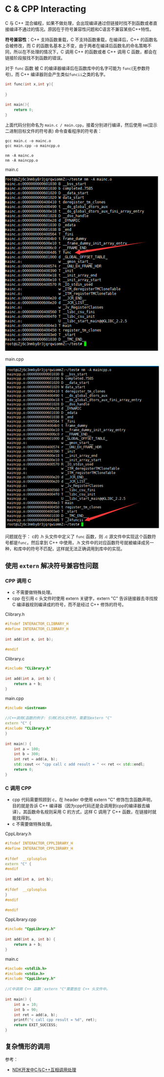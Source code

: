 # C & CPP Interacting

C 与 C++ 混合编程，如果不做处理，会出现编译通过但链接时找不到函数或者直接编译不通过的情况。原因在于符号兼容性问题和C语言不兼容某些C++特性。

**符号兼容性**：C++ 支持函数重载，C 不支持函数重载，在编译后，C++ 的函数名会被修改，而 C 的函数名基本上不变，由于两者在编译后函数名的命名策略不同，所以在不处理的情况下，C 调用 C++ 的函数或者 C++ 调用 C 函数，都会在链接阶段报找不到函数的错误。

对于 `func` 函数 被 C 的编译器编译后在函数库中的名字可能为 `func`(无参数符号)，而 C++ 编译器则会产生类似`funcii`之类的名字。

```c
int func(int x,int y){

}

int main(){
    return 0;
}
```

上面代码分别命名为 `main.c / main.cpp`，接着分别进行编译，然后使用 `nm`(显示二进制目标文件的符号表) 命令查看程序的符号表：

```shell
gcc main.c -o mainc.o
gcc main.cpp -o maincpp.o

nm -A mainc.o
nm -A maincpp.o
```

main.c

![图1](images/C_Interact_CPP_mainc.png)

main.cpp

![maincpp](images/C_Interact_CPP_maincpp.png)

问题就在于： c的 .h 头文件中定义了 `func` 函数，则 .c 源文件中实现这个函数符号都是`func`，然后拿到 C++ 中使用，.h 文件中的对应函数符号就被编译成另一种，和库中的符号不匹配，这样就无法正确调用到库中的实现。

## 使用 `extern` 解决符号兼容性问题

### CPP 调用 C

- c 不需要做特殊处理。
- cpp 在引用 c 头文件时使用 extern 关键字，extern "C" 告诉链接器去寻找按 C 编译器规则编译成的符号，而不是经过 C++ 修饰的符号。

Clibrary.h

```c
#ifndef INTERACTOR_CLIBRARY_H
#define INTERACTOR_CLIBRARY_H

int add(int a, int b);

#endif
```

Clibrary.c

```c
#include "CLibrary.h"

int add(int a, int b) {
    return a + b;
}
```

main.cpp

```cpp
#include <iostream>

//C++调用C函数的例子: 引用C的头文件时，需要加extern "C"
extern "C" {
#include "CLibrary.h"
}

int main() {
    int a = 100;
    int b = 300;
    int ret = add(a, b);
    std::cout << "cpp call c add result = " << ret << std::endl;
    return 0;
}
```

### C 调用 CPP

- cpp 代码需要照顾到 c，在 header 中使用 extern "C" 修饰包含函数声明，目的就是告诉 C++ 编译器（因为cpp代码还是会调用到cpp的编译器去编译），其函数命名规则采用 C 的方式，这样 C 调用了 C++ 函数，在链接时就能找得到。
- c 不需要做特殊处理。

CppLibrary.h

```cpp
#ifndef INTERACTOR_CPPLIBRARY_H
#define INTERACTOR_CPPLIBRARY_H

#ifdef  __cplusplus
extern "C" {
#endif

int add(int a, int b);

#ifdef  __cplusplus
}
#endif

#endif
```

CppLibrary.cpp

```c
#include "CppLibrary.h"

int add(int a, int b) {
    return a + b;
}
```

main.c

```c
#include <stdlib.h>
#include <stdio.h>
#include "CppLibrary.h"

//C中调用 C++ 函数：extern "C"需要放在 C++ 头文件中。

int main() {
    int a = 10;
    int b = 90;
    int ret = add(a, b);
    printf("c call cpp result = %d", ret);
    return EXIT_SUCCESS;
}
```

## 复杂情形的调用

参考：

- [NDK开发中C与C++互相调用处理](https://www.jianshu.com/p/49859d267567)
